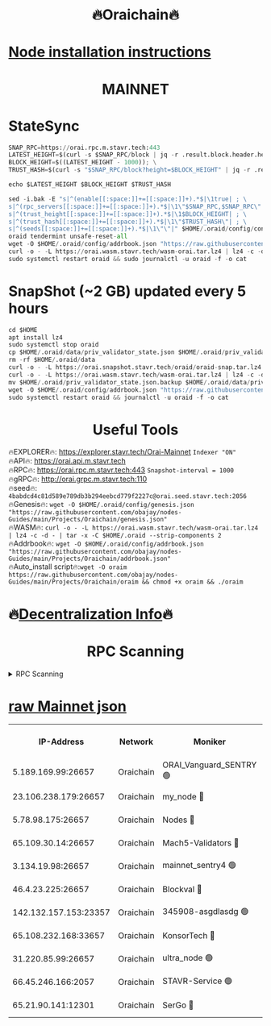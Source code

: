 <h1 align="center"> 🔥Oraichain🔥</h1>

[Node installation instructions](https://github.com/obajay/nodes-Guides/tree/main/Projects/Oraichain)
=
<h1 align="center"> MAINNET</h1>

# StateSync
```python
SNAP_RPC=https://orai.rpc.m.stavr.tech:443
LATEST_HEIGHT=$(curl -s $SNAP_RPC/block | jq -r .result.block.header.height); \
BLOCK_HEIGHT=$((LATEST_HEIGHT - 1000)); \
TRUST_HASH=$(curl -s "$SNAP_RPC/block?height=$BLOCK_HEIGHT" | jq -r .result.block_id.hash)

echo $LATEST_HEIGHT $BLOCK_HEIGHT $TRUST_HASH

sed -i.bak -E "s|^(enable[[:space:]]+=[[:space:]]+).*$|\1true| ; \
s|^(rpc_servers[[:space:]]+=[[:space:]]+).*$|\1\"$SNAP_RPC,$SNAP_RPC\"| ; \
s|^(trust_height[[:space:]]+=[[:space:]]+).*$|\1$BLOCK_HEIGHT| ; \
s|^(trust_hash[[:space:]]+=[[:space:]]+).*$|\1\"$TRUST_HASH\"| ; \
s|^(seeds[[:space:]]+=[[:space:]]+).*$|\1\"\"|" $HOME/.oraid/config/config.toml
oraid tendermint unsafe-reset-all
wget -O $HOME/.oraid/config/addrbook.json "https://raw.githubusercontent.com/obajay/nodes-Guides/main/Projects/Oraichain/addrbook.json"
curl -o - -L https://orai.wasm.stavr.tech/wasm-orai.tar.lz4 | lz4 -c -d - | tar -x -C $HOME/.oraid --strip-components 2
sudo systemctl restart oraid && sudo journalctl -u oraid -f -o cat
```
# SnapShot (~2 GB) updated every 5 hours
```python
cd $HOME
apt install lz4
sudo systemctl stop oraid
cp $HOME/.oraid/data/priv_validator_state.json $HOME/.oraid/priv_validator_state.json.backup
rm -rf $HOME/.oraid/data
curl -o - -L https://orai.snapshot.stavr.tech/oraid/oraid-snap.tar.lz4 | lz4 -c -d - | tar -x -C $HOME/.oraid --strip-components 2
curl -o - -L https://orai.wasm.stavr.tech/wasm-orai.tar.lz4 | lz4 -c -d - | tar -x -C $HOME/.oraid --strip-components 2
mv $HOME/.oraid/priv_validator_state.json.backup $HOME/.oraid/data/priv_validator_state.json
wget -O $HOME/.oraid/config/addrbook.json "https://raw.githubusercontent.com/obajay/nodes-Guides/main/Projects/Oraichain/addrbook.json"
sudo systemctl restart oraid && journalctl -u oraid -f -o cat
```

 <h1 align="center"> Useful Tools</h1>

🔥EXPLORER🔥:     https://explorer.stavr.tech/Orai-Mainnet        `Indexer "ON"` \
🔥API🔥:          https://orai.api.m.stavr.tech \
🔥RPC🔥:          https://orai.rpc.m.stavr.tech:443              `Snapshot-interval = 1000` \
🔥gRPC🔥:         http://orai.grpc.m.stavr.tech:110 \
🔥seed🔥:      `4babdcd4c81d589e789db3b294eebcd779f2227c@orai.seed.stavr.tech:2056` \
🔥Genesis🔥:   `wget -O $HOME/.oraid/config/genesis.json "https://raw.githubusercontent.com/obajay/nodes-Guides/main/Projects/Oraichain/genesis.json"` \
🔥WASM🔥:      `curl -o - -L https://orai.wasm.stavr.tech/wasm-orai.tar.lz4 | lz4 -c -d - | tar -x -C $HOME/.oraid --strip-components 2` \
🔥Addrbook🔥:  `wget -O $HOME/.oraid/config/addrbook.json "https://raw.githubusercontent.com/obajay/nodes-Guides/main/Projects/Oraichain/addrbook.json"` \
🔥Auto_install script🔥:`wget -O oraim https://raw.githubusercontent.com/obajay/nodes-Guides/main/Projects/Oraichain/oraim && chmod +x oraim && ./oraim`

🔥[Decentralization Info](https://github.com/obajay/StateSync-snapshots/tree/main/Projects/Oraichain/Decentralization)🔥
=
<h1 align="center"> RPC Scanning</h1>

<details>
<summary>RPC Scanning</summary>

<h2 align="center"> We scan nodes in real time every 4 hours. And we provide the final result of RPC endpoints.
We cannot influence the operation of these nodes in any way. </h2>


```python
If Voting Power is higher than 0 --> then the Node is a validator of the network and may be subject to attack and be a potential threat to the chain.
```
```python
We marked such validators with a red symbol
```

</details>

[raw Mainnet json](https://rpc-check.oraim.stavr.tech/oraim/rpc-oraim-result.json)
=


<table><tr><th>IP-Address</th><th>Network</th><th>Moniker</th><th>Latest Block Height</th><th>Earliest Block Height</th><th>Catching Up</th><th>Tx Index</th><th>Voting Power</th><th>Scan Time</th></tr><tr><td>5.189.169.99:26657</td><td>Oraichain</td><td>ORAI_Vanguard_SENTRY 🟢</td><td>15639425</td><td>0</td><td>False</td><td>on</td><td>0</td><td>2024-02-06T01:41:27.221226703UTC</td></tr><tr><td>23.106.238.179:26657</td><td>Oraichain</td><td>my_node 🔴</td><td>15639428</td><td>0</td><td>False</td><td>on</td><td>218584</td><td>2024-02-06T01:41:42.184306054UTC</td></tr><tr><td>5.78.98.175:26657</td><td>Oraichain</td><td>Nodes 🔴</td><td>15639430</td><td>0</td><td>False</td><td>off</td><td>164834</td><td>2024-02-06T01:41:52.346772816UTC</td></tr><tr><td>65.109.30.14:26657</td><td>Oraichain</td><td>Mach5-Validators 🔴</td><td>15639434</td><td>0</td><td>False</td><td>off</td><td>212</td><td>2024-02-06T01:42:16.654793829UTC</td></tr><tr><td>3.134.19.98:26657</td><td>Oraichain</td><td>mainnet_sentry4 🟢</td><td>15639429</td><td>1</td><td>False</td><td>on</td><td>0</td><td>2024-02-06T01:41:47.362000040UTC</td></tr><tr><td>46.4.23.225:26657</td><td>Oraichain</td><td>Blockval 🔴</td><td>15639435</td><td>10774049</td><td>False</td><td>off</td><td>278940</td><td>2024-02-06T01:42:21.441469549UTC</td></tr><tr><td>142.132.157.153:23357</td><td>Oraichain</td><td>345908-asgdlasdg 🟢</td><td>15639429</td><td>11956426</td><td>False</td><td>on</td><td>0</td><td>2024-02-06T01:41:46.607316617UTC</td></tr><tr><td>65.108.232.168:33657</td><td>Oraichain</td><td>KonsorTech 🔴</td><td>15639425</td><td>14344801</td><td>False</td><td>off</td><td>50315</td><td>2024-02-06T01:41:22.753719850UTC</td></tr><tr><td>31.220.85.99:26657</td><td>Oraichain</td><td>ultra_node 🟢</td><td>15639434</td><td>15360001</td><td>False</td><td>off</td><td>0</td><td>2024-02-06T01:42:19.072013109UTC</td></tr><tr><td>66.45.246.166:2057</td><td>Oraichain</td><td>STAVR-Service 🟢</td><td>15639433</td><td>15529201</td><td>False</td><td>on</td><td>0</td><td>2024-02-06T01:42:11.989017026UTC</td></tr><tr><td>65.21.90.141:12301</td><td>Oraichain</td><td>SerGo 🔴</td><td>15639432</td><td>15539432</td><td>False</td><td>off</td><td>1</td><td>2024-02-06T01:42:07.125121752UTC</td></tr></table>
